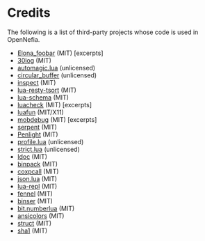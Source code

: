 # Credits

The following is a list of third-party projects whose code is used in OpenNefia.

- [Elona_foobar](https://github.com/ElonaFoobar/ElonaFoobar) (MIT) [excerpts]
- [30log](https://github.com/Yonaba/30log) (MIT)
- [automagic.lua](http://lua-users.org/wiki/AutomagicTables) (unlicensed)
- [circular_buffer](https://gist.github.com/johndgiese/3e1c6d6e0535d4536692) (unlicensed)
- [inspect](https://github.com/kikito/inspect.lua) (MIT)
- [lua-resty-tsort](https://github.com/bungle/lua-resty-tsort) (MIT)
- [lua-schema](https://github.com/sschoener/lua-schema) (MIT)
- [luacheck](https://github.com/mpeterv/luacheck) (MIT) [excerpts]
- [luafun](https://github.com/luafun/luafun) (MIT/X11)
- [mobdebug](https://github.com/pkulchenko/MobDebug) (MIT) [excerpts]
- [serpent](https://github.com/pkulchenko/serpent) (MIT)
- [Penlight](https://github.com/stevedonovan/Penlight) (MIT)
- [profile.lua](https://bitbucket.org/itraykov/profile.lua) (unlicensed)
- [strict.lua](http://lua-users.org/lists/lua-l/2005-08/msg00737.html) (unlicensed)
- [ldoc](https://github.com/stevedonovan/LDoc) (MIT)
- [binpack](https://gist.github.com/leafi/c39489b97f33139b3aaf53b3c476df40) (MIT)
- [coxpcall](https://github.com/keplerproject/coxpcall) (MIT)
- [json.lua](https://github.com/rxi/json.lua) (MIT)
- [lua-repl](https://github.com/hoelzro/lua-repl) (MIT)
- [fennel](https://github.com/bakpakin/Fennel) (MIT)
- [binser](https://github.com/bakpakin/binser) (MIT)
- [bit.numberlua](https://github.com/davidm/lua-bit-numberlua) (MIT)
- [ansicolors](https://github.com/kikito/ansicolors.lua) (MIT)
- [struct](https://github.com/iryont/lua-struct) (MIT)
- [sha1](https://github.com/mpeterv/sha1) (MIT)
